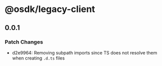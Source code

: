 # @osdk/legacy-client

## 0.0.1

### Patch Changes

- d2e9964: Removing subpath imports since TS does not resolve them when creating `.d.ts` files
